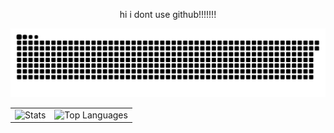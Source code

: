 <p align="center">hi i dont use github!!!!!!!</p>
<p align="center"><img src="https://github.com/popbottoms/popbottoms/blob/output/github-contribution-grid-snake-dark.svg" alt="snake gif" /></p>

<table align="center">
  <tr>
    <td style="vertical-align: top;">
      <img src="https://github-readme-stats.vercel.app/api?username=popbottoms&show=reviews,discussions_started,discussions_answered,prs_merged,prs_merged_percentage&theme=material-palenight&hide_border=true" alt="Stats" />
    </td>
    <td>
      <img src="https://github-readme-stats.vercel.app/api/top-langs/?username=popbottoms&theme=material-palenight&hide_border=true&include_all_commits=false&count_private=false&layout=compact" alt="Top Languages" />
    </td>
  </tr>
</table>
